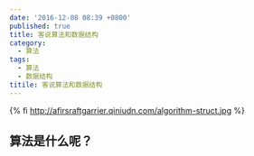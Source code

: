 ```yaml
---
date: '2016-12-08 08:39 +0800'
published: true
title: 客说算法和数据结构
category:
  - 算法
tags:
  - 算法
  - 数据结构
titile: 客说算法和数据结构
---
```

{% fi http://afirsraftgarrier.qiniudn.com/algorithm-struct.jpg %}

## 算法是什么呢？
